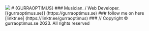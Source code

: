 <img src="https://www.gurraoptimus.se/img/github.jpg" />
# {GURRAOPTIMUS}
### Musician. / Web Developer. [{gurraoptimus.se}] (https://gurraoptimus.se)
### follow me on here [linktr.ee] (https://linktr.ee/gurraoptimus)
### // Copyright © gurraoptimus.se 2023. All rights reserved

